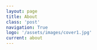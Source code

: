 ```yaml
---
layout: page
title: About
class: 'post'
navigation: True
logo: '/assets/images/cover1.jpg'
current: about
---
```

